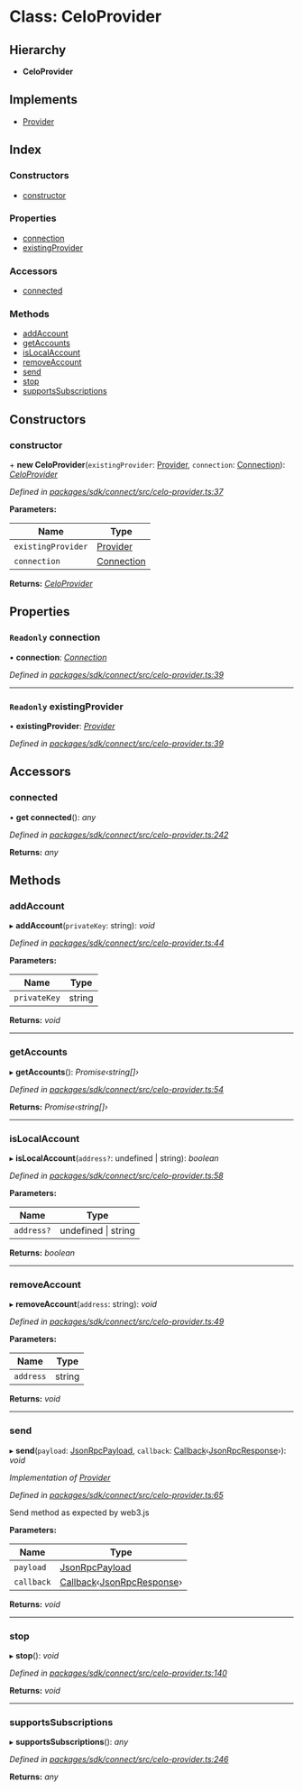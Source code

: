 # Class: CeloProvider

## Hierarchy

* **CeloProvider**

## Implements

* [Provider](../interfaces/_types_.provider.md)

## Index

### Constructors

* [constructor](_celo_provider_.celoprovider.md#constructor)

### Properties

* [connection](_celo_provider_.celoprovider.md#readonly-connection)
* [existingProvider](_celo_provider_.celoprovider.md#readonly-existingprovider)

### Accessors

* [connected](_celo_provider_.celoprovider.md#connected)

### Methods

* [addAccount](_celo_provider_.celoprovider.md#addaccount)
* [getAccounts](_celo_provider_.celoprovider.md#getaccounts)
* [isLocalAccount](_celo_provider_.celoprovider.md#islocalaccount)
* [removeAccount](_celo_provider_.celoprovider.md#removeaccount)
* [send](_celo_provider_.celoprovider.md#send)
* [stop](_celo_provider_.celoprovider.md#stop)
* [supportsSubscriptions](_celo_provider_.celoprovider.md#supportssubscriptions)

## Constructors

###  constructor

\+ **new CeloProvider**(`existingProvider`: [Provider](../interfaces/_types_.provider.md), `connection`: [Connection](_connection_.connection.md)): *[CeloProvider](_celo_provider_.celoprovider.md)*

*Defined in [packages/sdk/connect/src/celo-provider.ts:37](https://github.com/celo-org/celo-monorepo/blob/master/packages/sdk/connect/src/celo-provider.ts#L37)*

**Parameters:**

Name | Type |
------ | ------ |
`existingProvider` | [Provider](../interfaces/_types_.provider.md) |
`connection` | [Connection](_connection_.connection.md) |

**Returns:** *[CeloProvider](_celo_provider_.celoprovider.md)*

## Properties

### `Readonly` connection

• **connection**: *[Connection](_connection_.connection.md)*

*Defined in [packages/sdk/connect/src/celo-provider.ts:39](https://github.com/celo-org/celo-monorepo/blob/master/packages/sdk/connect/src/celo-provider.ts#L39)*

___

### `Readonly` existingProvider

• **existingProvider**: *[Provider](../interfaces/_types_.provider.md)*

*Defined in [packages/sdk/connect/src/celo-provider.ts:39](https://github.com/celo-org/celo-monorepo/blob/master/packages/sdk/connect/src/celo-provider.ts#L39)*

## Accessors

###  connected

• **get connected**(): *any*

*Defined in [packages/sdk/connect/src/celo-provider.ts:242](https://github.com/celo-org/celo-monorepo/blob/master/packages/sdk/connect/src/celo-provider.ts#L242)*

**Returns:** *any*

## Methods

###  addAccount

▸ **addAccount**(`privateKey`: string): *void*

*Defined in [packages/sdk/connect/src/celo-provider.ts:44](https://github.com/celo-org/celo-monorepo/blob/master/packages/sdk/connect/src/celo-provider.ts#L44)*

**Parameters:**

Name | Type |
------ | ------ |
`privateKey` | string |

**Returns:** *void*

___

###  getAccounts

▸ **getAccounts**(): *Promise‹string[]›*

*Defined in [packages/sdk/connect/src/celo-provider.ts:54](https://github.com/celo-org/celo-monorepo/blob/master/packages/sdk/connect/src/celo-provider.ts#L54)*

**Returns:** *Promise‹string[]›*

___

###  isLocalAccount

▸ **isLocalAccount**(`address?`: undefined | string): *boolean*

*Defined in [packages/sdk/connect/src/celo-provider.ts:58](https://github.com/celo-org/celo-monorepo/blob/master/packages/sdk/connect/src/celo-provider.ts#L58)*

**Parameters:**

Name | Type |
------ | ------ |
`address?` | undefined &#124; string |

**Returns:** *boolean*

___

###  removeAccount

▸ **removeAccount**(`address`: string): *void*

*Defined in [packages/sdk/connect/src/celo-provider.ts:49](https://github.com/celo-org/celo-monorepo/blob/master/packages/sdk/connect/src/celo-provider.ts#L49)*

**Parameters:**

Name | Type |
------ | ------ |
`address` | string |

**Returns:** *void*

___

###  send

▸ **send**(`payload`: [JsonRpcPayload](../interfaces/_types_.jsonrpcpayload.md), `callback`: [Callback](../modules/_types_.md#callback)‹[JsonRpcResponse](../interfaces/_types_.jsonrpcresponse.md)›): *void*

*Implementation of [Provider](../interfaces/_types_.provider.md)*

*Defined in [packages/sdk/connect/src/celo-provider.ts:65](https://github.com/celo-org/celo-monorepo/blob/master/packages/sdk/connect/src/celo-provider.ts#L65)*

Send method as expected by web3.js

**Parameters:**

Name | Type |
------ | ------ |
`payload` | [JsonRpcPayload](../interfaces/_types_.jsonrpcpayload.md) |
`callback` | [Callback](../modules/_types_.md#callback)‹[JsonRpcResponse](../interfaces/_types_.jsonrpcresponse.md)› |

**Returns:** *void*

___

###  stop

▸ **stop**(): *void*

*Defined in [packages/sdk/connect/src/celo-provider.ts:140](https://github.com/celo-org/celo-monorepo/blob/master/packages/sdk/connect/src/celo-provider.ts#L140)*

**Returns:** *void*

___

###  supportsSubscriptions

▸ **supportsSubscriptions**(): *any*

*Defined in [packages/sdk/connect/src/celo-provider.ts:246](https://github.com/celo-org/celo-monorepo/blob/master/packages/sdk/connect/src/celo-provider.ts#L246)*

**Returns:** *any*
